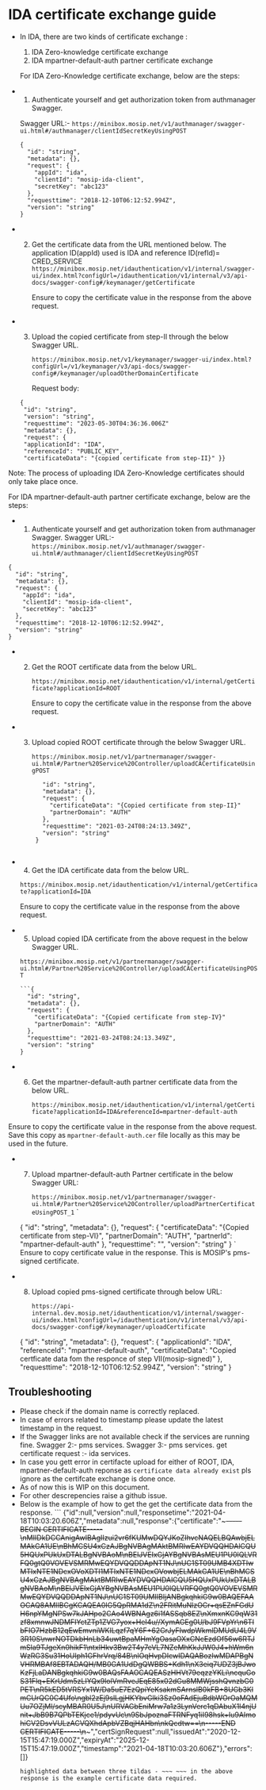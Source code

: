 # IDA certificate exchange guide 

- In IDA, there are two kinds of certificate exchange :
  1. IDA Zero-knowledge certificate exchange
  2. IDA mpartner-default-auth partner certificate exchange

  For IDA Zero-Knowledge certificate exchange, below are the steps: 
  
 * 1. Authenticate yourself and get authorization token from authmanager Swagger.

	Swagger URL:- ```https://minibox.mosip.net/v1/authmanager/swagger-ui.html#/authmanager/clientIdSecretKeyUsingPOST ``` 
	```
	{
	  "id": "string",
	  "metadata": {},
	  "request": {
	    "appId": "ida",
	    "clientId": "mosip-ida-client",
	    "secretKey": "abc123"
	  },
	  "requesttime": "2018-12-10T06:12:52.994Z",
	  "version": "string"
	}
	```
  * 2. Get the certificate data from the URL mentioned below. The application ID(appId) used is IDA and reference ID(refId)= CRED_SERVICE
	```https://minibox.mosip.net/idauthentication/v1/internal/swagger-ui/index.html?configUrl=/idauthentication/v1/internal/v3/api-docs/swagger-config#/keymanager/getCertificate```
     
       Ensure to copy the certificate value in the response from the above request.
       
  * 3. Upload the copied certificate from step-II through the below Swagger URL.
       
       ```https://minibox.mosip.net/v1/keymanager/swagger-ui/index.html?configUrl=/v1/keymanager/v3/api-docs/swagger-config#/keymanager/uploadOtherDomainCertificate``` 
      
       Request body:
	```
	{
     "id": "string",
     "version": "string",
     "requesttime": "2023-05-30T04:36:36.006Z"
     "metadata": {},
     "request": {
     "applicationId": "IDA",
     "referenceId": "PUBLIC_KEY",
     "certificateData": "{copied certificate from step-II}" }}

 Note: The process of uploading IDA Zero-Knowledge certificates should only take place once.
 
For IDA mpartner-default-auth partner certificate exchange, below are the steps:
      
   * 1. Authenticate yourself and get authorization token from authmanager Swagger.
      Swagger URL:- ```https://minibox.mosip.net/v1/authmanager/swagger-ui.html#/authmanager/clientIdSecretKeyUsingPOST ```
      
       
	{
	  "id": "string",
	  "metadata": {},
	  "request": {
	    "appId": "ida",
	    "clientId": "mosip-ida-client",
	    "secretKey": "abc123"
	  },
	  "requesttime": "2018-12-10T06:12:52.994Z",
	  "version": "string"
	}
	


  * 2. Get the ROOT certificate data from the below URL.
       
        ```https://minibox.mosip.net/idauthentication/v1/internal/getCertificate?applicationId=ROOT```

       Ensure to copy the certificate value in the response from the above request.

  * 3. Upload copied ROOT certificate through the below Swagger URL.
       
        ```https://minibox.mosip.net/v1/partnermanager/swagger-ui.html#/Partner%20Service%20Controller/uploadCACertificateUsingPOST ```
	
       ```{
          "id": "string",
          "metadata": {},
          "request": {
            "certificateData": "{Copied certificate from step-II}"
            "partnerDomain": "AUTH"
          },
          "requesttime": "2021-03-24T08:24:13.349Z",
          "version": "string"
        }
	```
	
  * 4. Get the IDA certificate data from the below URL.
      
      ```https://minibox.mosip.net/idauthentication/v1/internal/getCertificate?applicationId=IDA ```
      

     Ensure to copy the certificate value in the response from the above request. 
     
     
  * 5. Upload copied IDA certificate from the above request in the below Swagger URL.

    ```https://minibox.mosip.net/v1/partnermanager/swagger-ui.html#/Partner%20Service%20Controller/uploadCACertificateUsingPOST ```
      
        ```{
          "id": "string",
          "metadata": {},
          "request": {
            "certificateData": "{Copied certificate from step-IV}"
            "partnerDomain": "AUTH"
          },
          "requesttime": "2021-03-24T08:24:13.349Z",
          "version": "string"
        }
    
  * 6. Get the mpartner-default-auth partner certificate data from the below URL.

        ```https://minibox.mosip.net/idauthentication/v1/internal/getCertificate?applicationId=IDA&referenceId=mpartner-default-auth ```
       
Ensure to copy the certificate value in the response from the above request. Save this copy as `mpartner-default-auth.cer` file locally as this may be used in the future.

  * 7. Upload mpartner-default-auth Partner certificate in the below Swagger URL:
      
       ```https://minibox.mosip.net/v1/partnermanager/swagger-ui.html#/Partner%20Service%20Controller/uploadPartnerCertificateUsingPOST_1``` 
 `
 
    {
      "id": "string",
      "metadata": {},
      "request": {
        "certificateData": "{Copied certificate from step-VI}",
       "partnerDomain": "AUTH",
        "partnerId": "mpartner-default-auth"
        },
      "requesttime": "",
      "version": "string"
    }
`
    Ensure to copy certificate value in the response. This is  MOSIP's pms-signed certificate.

  * 8. Upload copied pms-signed certificate through below URL:

       ``` https://api-internal.dev.mosip.net/idauthentication/v1/internal/swagger-ui/index.html?configUrl=/idauthentication/v1/internal/v3/api-docs/swagger-config#/keymanager/uploadCertificate  ```
       
   
    {
      "id": "string",
      "metadata": {},
      "request": {
        "applicationId": "IDA",
        "referenceId": "mpartner-default-auth",
        "certificateData": "Copied certficate data fom the responce of step VII(mosip-signed)"
      },
      "requesttime": "2018-12-10T06:12:52.994Z",
      "version": "string"
    }
  


## Troubleshooting

- Please check if the domain name is correctly replaced.
- In case of errors related to timestamp please update the latest timestamp in the request.
- If the Swagger links are not available check if the services are running fine. 
	Swagger 2:- pms services.
	Swagger 3:- pms services.
	get certificate request :- ida services.
- In case you gett error in certifacte upload for either of ROOT, IDA, mpartner-default-auth reponse as ```certificate data already exist``` pls ignore as the certifcate exchange is done once.
- As of now this is WIP on this document. 
- For other descrepencies raise a github issue.
- Below is the example of how to get the get the certificate data from the response.
        ```
	{"id":null,"version":null,"responsetime":"2021-04-18T10:03:20.606Z","metadata":null,"response":{"certificate":"~~~-----BEGIN CERTIFICATE-----\nMIIDkDCCAnigAwIBAgIIzui2vr6fKUMwDQYJKoZIhvcNAQELBQAwbjELMAkGA1UE\nBhMCSU4xCzAJBgNVBAgMAktBMRIwEAYDVQQHDAlCQU5HQUxPUkUxDTALBgNVBAoM\nBElJVEIxGjAYBgNVBAsMEU1PU0lQLVRFQ0gtQ0VOVEVSMRMwEQYDVQQDDApNT1NJ\nUC1ST09UMB4XDTIwMTIxNTE1NDcxOVoXDTI1MTIxNTE1NDcxOVowbjELMAkGA1UE\nBhMCSU4xCzAJBgNVBAgMAktBMRIwEAYDVQQHDAlCQU5HQUxPUkUxDTALBgNVBAoM\nBElJVEIxGjAYBgNVBAsMEU1PU0lQLVRFQ0gtQ0VOVEVSMRMwEQYDVQQDDApNT1NJ\nUC1ST09UMIIBIjANBgkqhkiG9w0BAQEFAAOCAQ8AMIIBCgKCAQEA0IG5QpRMA1dZ\n2FRitMuNlzOCr+qsEZnFGdUH6npYMgNPSw7kJAHpo2CAo4WBNAgz6i1fASSqb8EZ\nXmxnKC9qW31zf8xmnwJNDMFIYctZTp1ZVG7yox+HeI4u//XymAGEg0U/bJ9FVpYr\n6TIbFIO7HzbB12qEwEmvniWKILqzf7qY6F+62GrJyFIwdpWkmlDMUdU4L9V3R10S\nwrNOTDkbHnLb34uwtBpaMHmYgOasaOXxCNcEzdOf56w6RTJmSla9TJgeXn0hikF1\ntxlHkv3Bw2T4y7eVL7NZeMhKkJJW0J4+hWm6nWzRG3Su31HoUIph1GFhrVrq/84B\nlOqHvpDIcwIDAQABozIwMDAPBgNVHRMBAf8EBTADAQH/MB0GA1UdDgQWBBS+Kdh1\nX3eiq7UDZ3jBJwoKzFjLaDANBgkqhkiG9w0BAQsFAAOCAQEASzHHVt79eqzzYKLi\ncquGoS31Flq+EKrUdm5zLIYQx9lolVmRveJEqE85x02dGu8MMWjsshQvnzbG0PET\nR5kED5tVRSYx1W/Da5uE7EzQpiYeKsakmSArnslB0kFB+8UGb3KlmCUrQC0C4Ufo\ngbl2zEj9slLgjHKYbvGlki3Sz0oFAdEjuBdbWOrOaMQMUu7OZjMl/scyMBAR0U5J\nURVAGbEniMrw7a1z3LynVerc1qDAbuX1l4njUnit+JbB9B7QPbTEKjce1/pdyvUc\n9SbJpoznaFTRNFyq1iI98hsk+Iu9AImohiCV2DsvVULzACVQXhdApbVZBqjHAHbn\nkQcdtw==\n-----END CERTIFICATE-----\n~~~","certSignRequest":null,"issuedAt":"2020-12-15T15:47:19.000Z","expiryAt":"2025-12-15T15:47:19.000Z","timestamp":"2021-04-18T10:03:20.606Z"},"errors":[]}
	``` 
	highlighted data between three tildas - ~~~ ~~~ in the above response is the example certificate data required.
	

